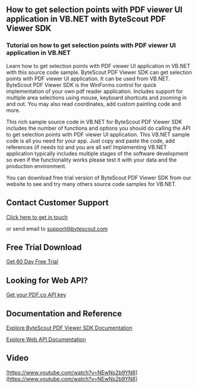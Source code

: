 ## How to get selection points with PDF viewer UI application in VB.NET with ByteScout PDF Viewer SDK

### Tutorial on how to get selection points with PDF viewer UI application in VB.NET

Learn how to get selection points with PDF viewer UI application in VB.NET with this source code sample. ByteScout PDF Viewer SDK can get selection points with PDF viewer UI application. It can be used from VB.NET. ByteScout PDF Viewer SDK is the WinForms control for quick implementation of your own pdf reader application. Includes support for multiple area selections using mouse, keyboard shortcuts and zooming in and out. You may also read coordinates, add custom painting code and more.

This rich sample source code in VB.NET for ByteScout PDF Viewer SDK includes the number of functions and options you should do calling the API to get selection points with PDF viewer UI application. This VB.NET sample code is all you need for your app. Just copy and paste the code, add references (if needs to) and you are all set! Implementing VB.NET application typically includes multiple stages of the software development so even if the functionality works please test it with your data and the production environment.

You can download free trial version of ByteScout PDF Viewer SDK from our website to see and try many others source code samples for VB.NET.

## Contact Customer Support

[Click here to get in touch](https://bytescout.zendesk.com/hc/en-us/requests/new?subject=ByteScout%20PDF%20Viewer%20SDK%20Question)

or send email to [support@bytescout.com](mailto:support@bytescout.com?subject=ByteScout%20PDF%20Viewer%20SDK%20Question) 

## Free Trial Download

[Get 60 Day Free Trial](https://bytescout.com/download/web-installer?utm_source=github-readme)

## Looking for Web API? 

[Get your PDF.co API key](https://pdf.co/documentation/api?utm_source=github-readme)

## Documentation and Reference

[Explore ByteScout PDF Viewer SDK Documentation](https://bytescout.com/documentation/index.html?utm_source=github-readme)

[Explore Web API Documentation](https://pdf.co/documentation/api?utm_source=github-readme)

## Video

[https://www.youtube.com/watch?v=NEwNs2b9YN8](https://www.youtube.com/watch?v=NEwNs2b9YN8)